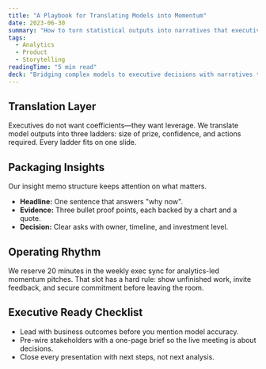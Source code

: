 ```yaml
---
title: "A Playbook for Translating Models into Momentum"
date: 2023-06-30
summary: "How to turn statistical outputs into narratives that executives grasp quickly, align around, and resource without hesitation."
tags:
  - Analytics
  - Product
  - Storytelling
readingTime: "5 min read"
deck: "Bridging complex models to executive decisions with narratives that move resources."
---
```

## Translation Layer
Executives do not want coefficients—they want leverage. We translate model outputs into three ladders: size of prize, confidence, and actions required. Every ladder fits on one slide.

## Packaging Insights
Our insight memo structure keeps attention on what matters.

- **Headline:** One sentence that answers "why now".
- **Evidence:** Three bullet proof points, each backed by a chart and a quote.
- **Decision:** Clear asks with owner, timeline, and investment level.

## Operating Rhythm
We reserve 20 minutes in the weekly exec sync for analytics-led momentum pitches. That slot has a hard rule: show unfinished work, invite feedback, and secure commitment before leaving the room.

## Executive Ready Checklist
- Lead with business outcomes before you mention model accuracy.
- Pre-wire stakeholders with a one-page brief so the live meeting is about decisions.
- Close every presentation with next steps, not next analysis.
